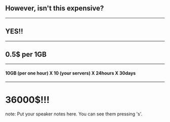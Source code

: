 ## However, isn't this expensive?

---

## YES!!

---

## 0.5$ per 1GB

---

#### 10GB (per one hour)  X  10 (your servers)  X  24hours  X  30days

---

# 36000$!!!

note:
    Put your speaker notes here.
    You can see them pressing 's'.
